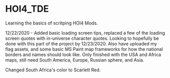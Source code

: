 # HOI4_TDE

Learning the basics of scritping HOI4 Mods.

12/22/2020 - Added basic loading screen tips, replaced a few of the loading screen quotes with in-universe character quotes. Looking to hopefully be done with this part of the project by 12/23/2020. Also have uploaded my flag assets, and some basic MS Paint map frameworks for how the national borders and names should look like. Only finished with the USA and Africa maps, still need South America, Europe, Russian sphere, and Asia. 

Changed South Africa's color to Scarlett Red.
